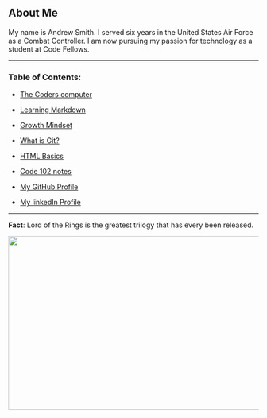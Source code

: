 ## About Me

My name is Andrew Smith. I served six years in the United States Air Force as a Combat Controller. I am now pursuing my passion for technology as a student at Code Fellows. 

___

### Table of Contents:
* [The Coders computer](https://andrewcs149.github.io/learning-journal/content/theCodersComputer.html)

* [Learning Markdown](https://andrewcs149.github.io/learning-journal/content/learningMarkdown.html)

* [Growth Mindset](https://andrewcs149.github.io/learning-journal/content/growthMindset.html)

* [What is Git?](https://andrewcs149.github.io/learning-journal/content/git.html)

* [HTML Basics](https://andrewcs149.github.io/learning-journal/content/htmlBasics.html)

* [Code 102 notes](https://andrewcs149.github.io/learning-journal/notes/code102.html)

* [My GitHub Profile](https://github.com/AndrewCS149)

* [My linkedIn Profile](https://www.linkedin.com/in/andrew149/)

---


**Fact**: Lord of the Rings is the greatest trilogy that has every been released. 

<img src="https://cdn1.thr.com/sites/default/files/imagecache/landscape_928x523/2012/09/Gandalf_a_l.jpg#gandalf" width="550" height="350">



